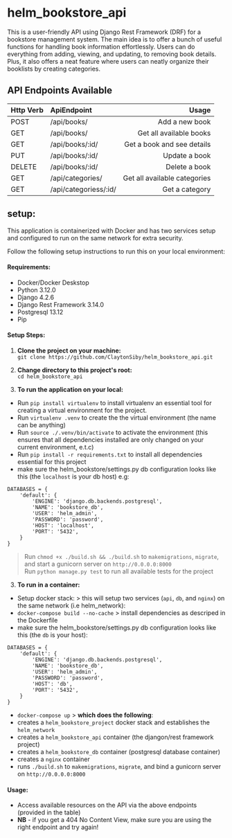 # helm_bookstore_api

This is a user-friendly API using Django Rest Framework (DRF) for a bookstore management system. The main idea is to offer a bunch of useful functions for handling book information effortlessly. Users can do everything from adding, viewing, and updating, to removing book details. Plus, it also offers a neat feature where users can neatly organize their booklists by creating categories.

## API Endpoints Available

| Http Verb    | ApiEndpoint              | Usage                        |
| :---         |     :---                 |          ---:                |
| POST         | /api/books/              | Add a new book               |
| GET          | /api/books/              | Get all available books      |
| GET          | /api/books/:id/          | Get a book and see details   |
| PUT          | /api/books/:id/          | Update a book                |
| DELETE       | /api/books/:id/          | Delete a book                |
| GET          | /api/categories/         | Get all available categories |
| GET          | /api/categoriess/:id/    | Get a category               |

## setup:

This application is containerized with Docker and has two services setup and configured to run on the same network for extra security.

Follow the following setup instructions to run this on your local environment:

<h4>Requirements:</h4>

- Docker/Docker Deskstop <br />
- Python 3.12.0 <br />
- Django 4.2.6 <br />
- Django Rest Framework 3.14.0 <br />
- Postgresql 13.12
- Pip <br />


<h4>Setup Steps:</h4>

1. **Clone the project on your machine:** <br />
`git clone https://github.com/ClaytonSiby/helm_bookstore_api.git`

2. **Change directory to this project's root:** <br />
`cd helm_bookstore_api`

3. **To run the application on your local:**

- Run `pip install virtualenv` to install virtualenv an essential tool for creating a virtual environment for the project.
- Run `virtualenv .venv` to create the the virtual environment (the name can be anything)
- Run `source ./.venv/bin/activate` to activate the environment (this ensures that all dependencies installed are only changed on your current environment, e.t.c)
- Run `pip install -r requirements.txt` to install all dependencies essential for this project <br />
- make sure the helm_bookstore/settings.py db configuration looks like this (the `localhost` is your db host) e.g:

```
DATABASES = {
    'default': {
        'ENGINE': 'django.db.backends.postgresql',
        'NAME': 'bookstore_db',
        'USER': 'helm_admin',
        'PASSWORD': 'password',
        'HOST': 'localhost',
        'PORT': '5432',
    }
}
```

> Run `chmod +x ./build.sh && ./build.sh` to `makemigrations`, `migrate`, and start a gunicorn server on `http://0.0.0.0:8000`  <br />
> Run `python manage.py test` to run all available tests for the project

3. **To run in a container:**
- Setup docker stack: > this will setup two services (`api`, `db`, and `nginx`) on the same network (i.e helm_network): <br />
- `docker-compose build --no-cache` > install dependencies as descriped in the Dockerfile  </br>
- make sure the helm_bookstore/settings.py db configuration looks like this (the `db` is your host):
```
DATABASES = {
    'default': {
        'ENGINE': 'django.db.backends.postgresql',
        'NAME': 'bookstore_db',
        'USER': 'helm_admin',
        'PASSWORD': 'password',
        'HOST': 'db',
        'PORT': '5432',
    }
}
```
- `docker-compose up` > **which does the following**:
- creates a `helm_bookstore_project` docker stack and establishes the `helm_network`
- creates a `helm_bookstore_api` container (the djangon/rest framework project)
- creates a `helm_bookstore_db` container (postgresql database container)
- creates a `nginx` container
- runs `./build.sh` to `makemigrations`, `migrate`, and bind a gunicorn server on `http://0.0.0.0:8000` <br />

<h4>Usage:</h4>

- Access available resources on the API via the above endpoints (provided in the table)
- **NB** - if you get a 404 No Content View, make sure you are using the right endpoint and try again!

